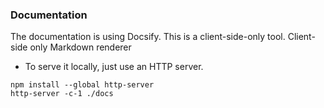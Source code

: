 ### Documentation

The documentation is using Docsify. This is a client-side-only tool.
Client-side only Markdown renderer

- To serve it locally, just use an HTTP server.

```
npm install --global http-server
http-server -c-1 ./docs
```
